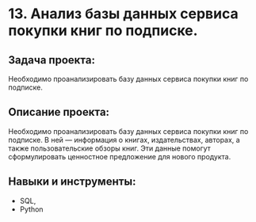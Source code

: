 # 13. Анализ базы данных сервиса покупки книг по подписке. 

## Задача проекта:
Необходимо проанализировать базу данных сервиса покупки книг по подписке.  

## Описание проекта: 
Необходимо проанализировать базу данных сервиса покупки книг по подписке. 
В ней — информация о книгах, издательствах, авторах, а также пользовательские обзоры книг. Эти данные помогут сформулировать ценностное предложение для нового продукта. 

## Навыки и инструменты:
- SQL, 
- Python
